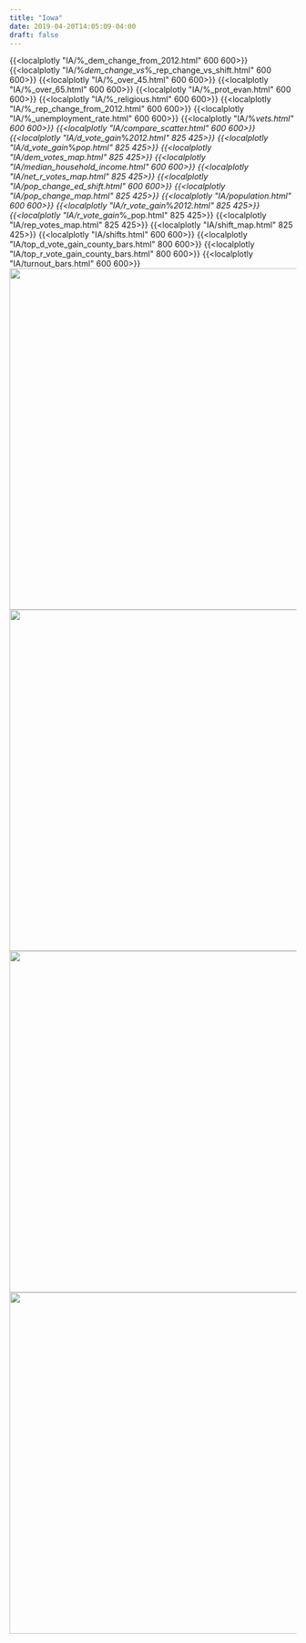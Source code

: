 ```yaml
---
title: "Iowa"
date: 2019-04-20T14:05:09-04:00
draft: false
---
```




{{<localplotly "IA/%_dem_change_from_2012.html" 600 600>}}
{{<localplotly "IA/%_dem_change_vs_%_rep_change_vs_shift.html" 600 600>}}
{{<localplotly "IA/%_over_45.html" 600 600>}}
{{<localplotly "IA/%_over_65.html" 600 600>}}
{{<localplotly "IA/%_prot_evan.html" 600 600>}}
{{<localplotly "IA/%_religious.html" 600 600>}}
{{<localplotly "IA/%_rep_change_from_2012.html" 600 600>}}
{{<localplotly "IA/%_unemployment_rate.html" 600 600>}}
{{<localplotly "IA/%_vets.html" 600 600>}}
{{<localplotly "IA/compare_scatter.html" 600 600>}}
{{<localplotly "IA/d_vote_gain_%_2012.html" 825 425>}}
{{<localplotly "IA/d_vote_gain_%_pop.html" 825 425>}}
{{<localplotly "IA/dem_votes_map.html" 825 425>}}
{{<localplotly "IA/median_household_income.html" 600 600>}}
{{<localplotly "IA/net_r_votes_map.html" 825 425>}}
{{<localplotly "IA/pop_change_ed_shift.html" 600 600>}}
{{<localplotly "IA/pop_change_map.html" 825 425>}}
{{<localplotly "IA/population.html" 600 600>}}
{{<localplotly "IA/r_vote_gain_%_2012.html" 825 425>}}
{{<localplotly "IA/r_vote_gain_%_pop.html" 825 425>}}
{{<localplotly "IA/rep_votes_map.html" 825 425>}}
{{<localplotly "IA/shift_map.html" 825 425>}}
{{<localplotly "IA/shifts.html" 600 600>}}
{{<localplotly "IA/top_d_vote_gain_county_bars.html" 800 600>}}
{{<localplotly "IA/top_r_vote_gain_county_bars.html" 800 600>}}
{{<localplotly "IA/turnout_bars.html" 600 600>}}
<img src="/IA/net_gop_votes_waterfall.png" width="600" height="600" />
<img src="/IA/r_votes_waterfall.png" width="600" height="600" />
<img src="/IA/d_votes_waterfall.png" width="600" height="600" />
<img src="/IA/tot_votes_waterfall.png" width="600" height="600" />
